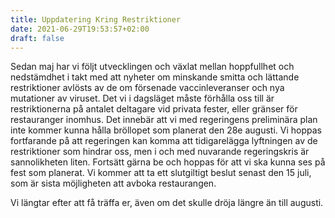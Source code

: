 ```yaml
---
title: Uppdatering Kring Restriktioner
date: 2021-06-29T19:53:57+02:00
draft: false
---
```


Sedan maj har vi följt utvecklingen och växlat mellan hoppfullhet och nedstämdhet i takt med att nyheter om minskande smitta och lättande restriktioner avlösts av de om försenade vaccinleveranser och nya mutationer av viruset. Det vi i dagsläget måste förhålla oss till är restriktionerna på antalet deltagare vid privata fester, eller gränser för restauranger inomhus. Det innebär att vi med regeringens preliminära plan inte kommer kunna hålla bröllopet som planerat den 28e augusti. Vi hoppas fortfarande på att regeringen kan komma att tidigarelägga lyftningen av de restriktioner som hindrar oss, men i och med nuvarande regeringskris är sannolikheten liten. Fortsätt gärna be och hoppas för att vi ska kunna ses på fest som planerat. Vi kommer att ta ett slutgiltigt beslut senast den 15 juli, som är sista möjligheten att avboka restaurangen. 

Vi längtar efter att få träffa er, även om det skulle dröja längre än till augusti.
